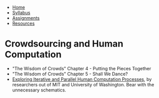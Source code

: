 <ul id="ProjectSubmenu">
    <li><a class="home" href="../index.html" title="Home">Home</a></li>
    <li><a class="syllabus" href="../syllabus.html" title="Syllabus">Syllabus</a></li>
    <li><a class="assignments" href="../assignments.html" title="Assignments">Assignments</a></li>
    <li><a class="resources" href="../resources.html" title="Resources">Resources</a></li>
</ul>

<link rel="stylesheet" type="text/css" href="../stylesheet.css" />

# Crowdsourcing and Human Computation

- "The Wisdom of Crowds" Chapter 4 - Putting the Pieces Together 
- "The Wisdom of Crowds" Chapter 5 - Shall We Dance?
- [Exploring Iterative and Parallel Human Computation Processes](downloads/LittleEtAl.pdf), by researchers out of MIT and University of Washington. Bear with the unnecessary schematics. 
